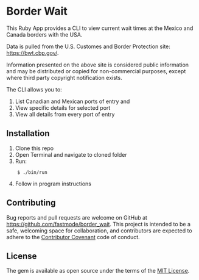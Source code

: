 # Border Wait

This Ruby App provides a CLI to view current wait times at the Mexico and Canada borders with the USA.

Data is pulled from the U.S. Customes and Border Protection site: https://bwt.cbp.gov/.

Information presented on the above site is considered public information and may be distributed or copied for non-commercial purposes, except where third party copyright notification exists.

The CLI allows you to:
1. List Canadian and Mexican ports of entry and 
2. View specific details for selected port
3. View all details from every port of entry

## Installation

1. Clone this repo
2. Open Terminal and navigate to cloned folder
3. Run: 
```
    $ ./bin/run
```
4. Follow in program instructions

## Contributing
Bug reports and pull requests are welcome on GitHub at https://github.com/fastmode/border_wait. This project is intended to be a safe, welcoming space for collaboration, and contributors are expected to adhere to the [Contributor Covenant](http://contributor-covenant.org/version/1/0/0/) code of conduct.

## License
The gem is available as open source under the terms of the [MIT License](http://opensource.org/licenses/MIT).


